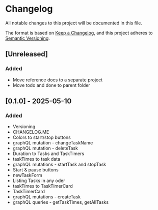 # Changelog

All notable changes to this project will be documented in this file.

The format is based on [Keep a Changelog](https://keepachangelog.com/en/1.1.0/),
and this project adheres to [Semantic Versioning](https://semver.org/spec/v2.0.0.html).

## [Unreleased]

### Added

- Move reference docs to a separate project
- Move todo and done to parent folder

## [0.1.0] - 2025-05-10

### Added

- Versioning
- CHANGELOG.ME
- Colors to start/stop buttons
- graphQL mutation - changeTaskName
- graphQL mutation - deleteTask
- Duration to Tasks and TaskTimers
- taskTimes to task data
- graphQL mutations - startTask and stopTask
- Start & pause buttons
- newTaskForm
- Listing Tasks in any oder
- taskTimes to TaskTimerCard
- TaskTimerCard
- graphQL mutations - createTask
- graphQL queries - getTaskTimes, getAllTasks
